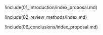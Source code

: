 !include(01_introduction/index_proposal.md)

!include(02_review_methods/index.md)

!include(06_conclusions/index_proposal.md)
